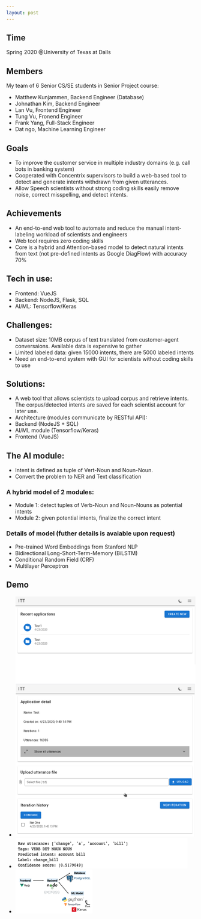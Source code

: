 ```yaml
---
layout: post
---
```


## Time
Spring 2020 @University of Texas at Dalls

## Members
My team of 6 Senior CS/SE students in Senior Project course:
* Matthew Kunjammen, Backend Engineer (Database)
* Johnathan Kim, Backend Engineer
* Lan Vu, Frontend Engineer
* Tung Vu, Fronend Engineer
* Frank Yang, Full-Stack Engineer
* Dat ngo, Machine Learning Engineer

## Goals
* To improve the customer service in multiple industry domains (e.g. call bots in banking system)
* Cooperated with Concentrix supervisors to build a web-based tool to detect and generate intents withdrawn from given utterances.
* Allow Speech scientists without strong coding skills easily remove noise, correct misspelling, and detect intents. 

## Achievements
* An end-to-end web tool to automate and reduce the manual intent-labeling workload of scientists and engineers
* Web tool requires zero coding skills
* Core is a hybrid and Attention-based model to detect natural intents from text (not pre-defined intents as Google DiagFlow) with accuracy 70%


## Tech in use:
* Frontend: VueJS
* Backend: NodeJS, Flask, SQL
* AI/ML: Tensorflow/Keras

## Challenges:
* Dataset size: 10MB corpus of text translated from customer-agent conversaions. Available data is expensive to gather
* Limited labeled data: given 15000 intents, there are 5000 labeled intents
* Need an end-to-end system with GUI for scientists without coding skills to use

## Solutions:
* A web tool that allows scientists to upload corpus and retrieve intents. The corpus/detected intents are saved for each scientist account for later use.
* Architecture (modules communicate by RESTful API): 
* Backend (NodeJS + SQL)
* AI/ML module (Tensorflow/Keras)
* Frontend (VueJS)

## The AI module:
* Intent is defined as tuple of Vert-Noun and Noun-Noun.
* Convert the problem to NER and Text classification

### A hybrid model of 2 modules:
* Module 1: detect tuples of Verb-Noun and Noun-Nouns as potential intents
* Module 2: given potential intents, finalize the correct intent

### Details of model (futher details is avaiable upon request)
* Pre-trained Word Embeddings from Stanford NLP
* Bidirectional Long-Short-Term-Memory (BiLSTM)
* Conditional Random Field (CRF)
* Multilayer Perceptron

## Demo
* ![Frontend UI](_posts/itt/web_app.png)
* ![Intent Detection](_posts/itt/intent_sample.png) 
* ![Architecure](_posts/itt/itt_architecture.png)
